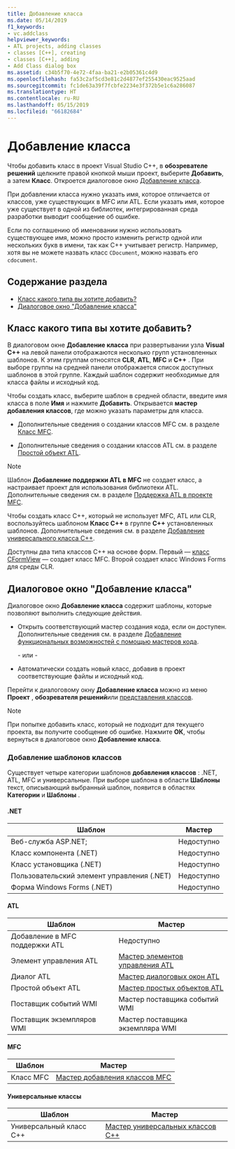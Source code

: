 ```yaml
---
title: Добавление класса
ms.date: 05/14/2019
f1_keywords:
- vc.addclass
helpviewer_keywords:
- ATL projects, adding classes
- classes [C++], creating
- classes [C++], adding
- Add Class dialog box
ms.assetid: c34b5f70-4e72-4faa-ba21-e2b05361c4d9
ms.openlocfilehash: fa53c2af5cd3e81c2d4877ef255430eac9525aad
ms.sourcegitcommit: fc1de63a39f7fcbfe2234e3f372b5e1c6a286087
ms.translationtype: HT
ms.contentlocale: ru-RU
ms.lasthandoff: 05/15/2019
ms.locfileid: "66182684"
---
```

# <a name="add-a-class"></a>Добавление класса

Чтобы добавить класс в проект Visual Studio C++, в **обозревателе решений** щелкните правой кнопкой мыши проект, выберите **Добавить**, а затем **Класс**. Откроется диалоговое окно [Добавление класса](#add-class-dialog-box).

При добавлении класса нужно указать имя, которое отличается от классов, уже существующих в MFC или ATL. Если указать имя, которое уже существует в одной из библиотек, интегрированная среда разработки выводит сообщение об ошибке.

Если по соглашению об именовании нужно использовать существующее имя, можно просто изменить регистр одной или нескольких букв в имени, так как C++ учитывает регистр. Например, хотя вы не можете назвать класс `CDocument`, можно назвать его `cdocument`.

## <a name="in-this-section"></a>Содержание раздела

- [Класс какого типа вы хотите добавить?](#what-kind-of-class-do-you-want-to-add)
- [Диалоговое окно "Добавление класса"](#add-class-dialog-box)

## <a name="what-kind-of-class-do-you-want-to-add"></a>Класс какого типа вы хотите добавить?

В диалоговом окне **Добавление класса** при развертывании узла **Visual C++** на левой панели отображаются несколько групп установленных шаблонов. К этим группам относятся **CLR**, **ATL**, **MFC** и **C++** . При выборе группы на средней панели отображается список доступных шаблонов в этой группе. Каждый шаблон содержит необходимые для класса файлы и исходный код.

Чтобы создать класс, выберите шаблон в средней области, введите имя класса в поле **Имя** и нажмите **Добавить**. Открывается **мастер добавления классов**, где можно указать параметры для класса.

- Дополнительные сведения о создании классов MFC см. в разделе [Класс MFC](../mfc/reference/adding-an-mfc-class.md).

- Дополнительные сведения о создании классов ATL см. в разделе [Простой объект ATL](../atl/reference/adding-an-atl-simple-object.md).

> [!NOTE]
> Шаблон **Добавление поддержки ATL в MFC** не создает класс, а настраивает проект для использования библиотеки ATL. Дополнительные сведения см. в разделе [Поддержка ATL в проекте MFC](../mfc/reference/adding-atl-support-to-your-mfc-project.md).

Чтобы создать класс C++, который не использует MFC, ATL или CLR, воспользуйтесь шаблоном **Класс C++** в группе **C++** установленных шаблонов. Дополнительные сведения см. в разделе [Добавление универсального класса C++](../ide/adding-a-generic-cpp-class.md).

Доступны два типа классов C++ на основе форм. Первый — [класс CFormView](../mfc/reference/cformview-class.md) — создает класс MFC. Второй создает класс Windows Forms для среды CLR.

## <a name="add-class-dialog-box"></a>Диалоговое окно "Добавление класса"

Диалоговое окно **Добавление класса** содержит шаблоны, которые позволяют выполнить следующие действия.

- Открыть соответствующий мастер создания кода, если он доступен. Дополнительные сведения см. в разделе [Добавление функциональных возможностей с помощью мастеров кода](../ide/adding-functionality-with-code-wizards-cpp.md).

   \- или -

- Автоматически создать новый класс, добавив в проект соответствующие файлы и исходный код.

Перейти к диалоговому окну **Добавление класса** можно из меню **Проект** , **обозревателя решений**или [представления классов](/visualstudio/ide/viewing-the-structure-of-code).

> [!NOTE]
> При попытке добавить класс, который не подходит для текущего проекта, вы получите сообщение об ошибке. Нажмите **ОК**, чтобы вернуться в диалоговое окно **Добавление класса**.

### <a name="add-class-templates"></a>Добавление шаблонов классов

Существует четыре категории шаблонов **добавления классов** : .NET, ATL, MFC и универсальные. При выборе шаблона в области **Шаблоны** текст, описывающий выбранный шаблон, появится в областях **Категории** и **Шаблоны** .

#### <a name="net"></a>.NET

|Шаблон|Мастер|
|--------------|------------|
|Веб-служба ASP.NET;|Недоступно|
|Класс компонента (.NET)|Недоступно|
|Класс установщика (.NET)|Недоступно|
|Пользовательский элемент управления (.NET)|Недоступно|
|Форма Windows Forms (.NET)|Недоступно|

#### <a name="atl"></a>ATL

|Шаблон|Мастер|
|--------------|------------|
|Добавление в MFC поддержки ATL|Недоступно|
|Элемент управления ATL|[Мастер элементов управления ATL](../atl/reference/atl-control-wizard.md)|
|Диалог ATL|[Мастер диалоговых окон ATL](../atl/reference/atl-dialog-wizard.md)|
|Простой объект ATL|[Мастер простых объектов ATL](../atl/reference/atl-simple-object-wizard.md)|
|Поставщик событий WMI|Мастер поставщика событий WMI|
|Поставщик экземпляров WMI|Мастер поставщика экземпляра WMI|

#### <a name="mfc"></a>MFC

|Шаблон|Мастер|
|--------------|------------|
|Класс MFC|[Мастер добавления классов MFC](../mfc/reference/mfc-add-class-wizard.md)|

#### <a name="generic-classes"></a>Универсальные классы

|Шаблон|Мастер|
|--------------|------------|
|Универсальный класс C++|[Мастер универсальных классов C++](../ide/generic-cpp-class-wizard.md)|
